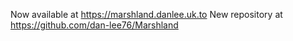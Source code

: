 Now available at https://marshland.danlee.uk.to
New repository at https://github.com/dan-lee76/Marshland
